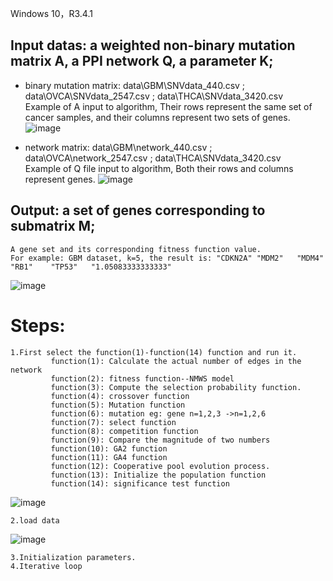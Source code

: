Windows 10，R3.4.1

## Input datas: a weighted non-binary mutation matrix A, a PPI network Q, a parameter K; <br>
* binary mutation matrix: data\GBM\SNVdata_440.csv ;    data\OVCA\SNVdata_2547.csv ;  data\THCA\SNVdata_3420.csv <br>
Example of A input to algorithm,  Their rows represent the same set of cancer samples, and their columns represent two sets of genes.<br>
![image](https://user-images.githubusercontent.com/105973069/169654006-4ab5f255-d3cf-4c56-992e-23da59208a61.png)

* network matrix: data\GBM\network_440.csv ;   data\OVCA\network_2547.csv ;  data\THCA\SNVdata_3420.csv <br>
Example of Q file input to algorithm, Both their rows and columns represent genes.
![image](https://user-images.githubusercontent.com/105973069/169654040-765489f4-7d48-44f3-89d3-73e204380797.png)

## Output: a set of genes corresponding to submatrix M;	
	A gene set and its corresponding fitness function value.
	For example: GBM dataset, k=5, the result is: "CDKN2A" "MDM2"   "MDM4"   "RB1"    "TP53"   "1.05083333333333"	
![image](https://user-images.githubusercontent.com/105973069/169654086-fbe137a9-8e24-4652-979d-85d363cec11a.png)
	
# Steps:
	1.First select the function(1)-function(14) function and run it.
	         function(1): Calculate the actual number of edges in the network
	         function(2): fitness function--NMWS model
	         function(3): Compute the selection probability function.
	         function(4): crossover function 
	         function(5): Mutation function
	         function(6): mutation eg: gene n=1,2,3 ->n=1,2,6
	         function(7): select function
	         function(8): competition function
	         function(9): Compare the magnitude of two numbers
	         function(10): GA2 function
	         function(11): GA4 function
	         function(12): Cooperative pool evolution process.
	         function(13): Initialize the population function
	         function(14): significance test function
![image](https://user-images.githubusercontent.com/105973069/169654152-4693477d-dbcd-48fc-b427-2cd78d5d981c.png)

	2.load data
![image](https://user-images.githubusercontent.com/105973069/169654168-3b906f6b-8546-452f-a19f-d3fff0bb6c8b.png)

	3.Initialization parameters.
	4.Iterative loop

